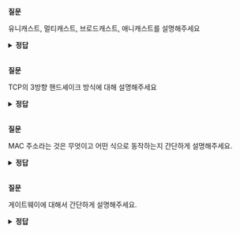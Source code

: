 **질문** 
<!-- 무조건 공백 -->
유니캐스트, 멀티캐스트, 브로드캐스트, 애니캐스트를 설명해주세요
<!-- 무조건 공백 -->
<details>
<summary><b>정답</b></summary>
<!-- summary 아래 한칸 공백 두어야함 -->
<!-- 무조건 한칸 공백 아래에 두고 정답 입력 -->

유니캐스트 => 출발지와 목적지가 1:1로 통신<br>
멀티캐스트 => 1:그룹(멀티캐스트 구독 호스트)<br>
애니캐스트 => 1:1통신(목적지는 동일 그룹 내의 1개 호스트), 다수의 동일 그룹 중 가장 가까운 호스트에서 응답<br>
</details>

<br>

**질문** 
<!-- 무조건 공백 -->
TCP의 3방향 핸드셰이크 방식에 대해 설명해주세요
<!-- 무조건 공백 -->
<details>
<summary><b>정답</b></summary>
<!-- summary 아래 한칸 공백 두어야함 -->
<!-- 무조건 한칸 공백 아래에 두고 정답 입력 -->

TCP에서 유실없는 안전한 통신을 위해 통신 시작 전 진행하는 사전 연결 작업으로 3번의 패킷을 주고받으며 통신을 준비하기 때문에 3방향 핸드셰이크라 부름<br>

1. 클라이언트가 SYN-SENT 상태에서 LISTEN 상태인 서버에 Syn 패킷을 전송
2. 서버는 SYN-RECEIVE 상태로 변경되고 Syn, Ack로 클라이언트에 응답
3. 응답을 받은 클라이언트는 ESTABLISHED 상태로 변경되고 다시 응답을 서버에 전송
4. 클라이언트의 응답을 받은 서버는 ESTABLISHED 상태로 변경<br>
=> 클라이언트의 ESTABLISHED 상태는 3방향 핸드셰이크 결과 서버와 클라이언트 간의 연결이 성공적으로 되었음을 의미

</details>

<br>

**질문** 
<!-- 무조건 공백 -->
MAC 주소라는 것은 무엇이고 어떤 식으로 동작하는지 간단하게 설명해주세요.
<!-- 무조건 공백 -->
<details>
<summary><b>정답</b></summary>
<!-- summary 아래 한칸 공백 두어야함 -->
<!-- 무조건 한칸 공백 아래에 두고 정답 입력 -->

MAC 주소는 데이터 링크 계층에서 통신을 위해 네티워크 인터페이스에 할당된 고유 식별자입니다.
네트워크에 접속하는 모든 장비는 MAC 주소라는 물리적인 주소가 있어야 하고 이 주소를 이용해 서로 통신하게 됩니다.

네트워크 인터페이스 카드는 자신의 MAC 주소를 가지고 있고 전기 신호가 들어오면 데이터 링크 계층에서 패킷으로 변환하여 내용을 구분한 후 도착지 MAC 주소를 확인합니다.
만약, 도착지 MAC 주소가 자신이 갖고 있는 MAC 주소와 다르면 그 패킷을 폐기합니다. 패킷의 목적지 주소가 자기 자신이거나 브로드캐스트, 멀티캐스트와 같은 그룹 주소이면
처리해야 할 주소로 인식하여 패킷 정보를 상위 계층으로 전달합니다.
</details>

<br>

**질문** 
<!-- 무조건 공백 -->
게이트웨이에 대해서 간단하게 설명해주세요.
<!-- 무조건 공백 -->
<details>
<summary><b>정답</b></summary>
<!-- summary 아래 한칸 공백 두어야함 -->
<!-- 무조건 한칸 공백 아래에 두고 정답 입력 -->

한 네트워크에서 다른 네트워크로 이동하기 위하여 거쳐야 하는 지점입니다.  
게이트웨이는 서로 다른 네트워크를 연결해줍니다. 서로 다른 네트워크의 프로토콜이 다를 경우에 중재 역할을 합니다.
</details>
